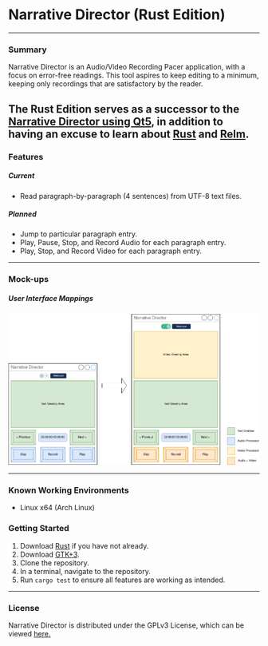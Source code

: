 # Narrative Director (Rust Edition)

---

### Summary
Narrative Director is an Audio/Video Recording Pacer application, with a focus on error-free readings.
This tool aspires to keep editing to a minimum, keeping only recordings that are satisfactory by the reader.

The Rust Edition serves as a successor to the [Narrative Director using Qt5](https://github.com/divark/narrative-director), in
addition to having an excuse to learn about [Rust](https://www.rust-lang.org/) and [Relm](https://github.com/antoyo/relm).
---
### Features
##### Current
- Read paragraph-by-paragraph (4 sentences) from UTF-8 text files.
##### Planned
- Jump to particular paragraph entry.
- Play, Pause, Stop, and Record Audio for each paragraph entry.
- Play, Stop, and Record Video for each paragraph entry.
---

### Mock-ups
##### User Interface Mappings
![Interface Mappings](resources/images/Mappings.png)

---
### Known Working Environments
- Linux x64 (Arch Linux)
### Getting Started
1. Download [Rust](https://www.rust-lang.org/learn/get-started) if you have not already.
2. Download [GTK+3](https://www.gtk.org/docs/installations/).
3. Clone the repository.
4. In a terminal, navigate to the repository.
5. Run `cargo test` to ensure all features are working as intended.
---
### License
Narrative Director is distributed under the GPLv3 License, which can be viewed [here.](COPYING)